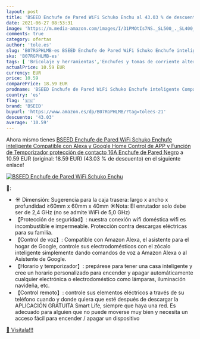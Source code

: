 ```yaml
---
layout: post
title: 'BSEED Enchufe de Pared WiFi Schuko Enchu al 43.03 % de descuento'
date: 2021-06-27 08:53:31
image: 'https://m.media-amazon.com/images/I/31PMOtIs7NS._SL500_._SL400_.jpg'
comments: true
category: ofertas
author: 'tole.es'
slug: 'B07RGPHLMB-es BSEED Enchufe de Pared WiFi Schuko Enchufe inteligente...'
sku: 'B07RGPHLMB-es'
tags: [ 'Bricolaje y herramientas','Enchufes y tomas de corriente alterna','Instalación eléctrica','Tomas de corriente alterna','alexa','bseed','enchufe','google','home','inteligente', ]
actualPrice: 10.59 EUR
currency: EUR
price: 10.59
comparePrice: 18.59 EUR
prodname: 'BSEED Enchufe de Pared WiFi Schuko Enchufe inteligente Compatible con Alexa y Google Home Control de APP y Función de Temporizador protección de contacto 16A Enchufe de Pared Negro'
country: 'es'
flag: '🇪🇸'
brand: 'BSEED'
buyurl: 'https://www.amazon.es/dp/B07RGPHLMB/?tag=tolees-21'
descuento: '43.03'
average: '10.59'
---
```


Ahora mismo tienes [BSEED Enchufe de Pared WiFi Schuko Enchufe inteligente Compatible con Alexa y Google Home Control de APP y Función de Temporizador protección de contacto 16A Enchufe de Pared Negro](https://www.amazon.es/dp/B07RGPHLMB/?tag=tolees-21) a 10.59 EUR (original: 18.59 EUR) (43.03 %  de descuento) en el siguiente enlace!

[![BSEED Enchufe de Pared WiFi Schuko Enchu](https://m.media-amazon.com/images/I/31PMOtIs7NS._SL500_._SL400_.jpg)](https://www.amazon.es/dp/B07RGPHLMB/?tag=tolees-21)

🔎:

- ☀ Dimensión: Sugerencia para la caja trasera: largo x ancho x profundidad ≥60mm x 60mm x 40mm ☀Nota: El enrutador solo debe ser de 2,4 GHz (no se admite WiFi de 5,0 GHz)
- 【Protección de seguridad】: nuestra conexión wifi doméstica wifi es incombustible e impermeable. Protección contra descargas eléctricas para su familia.
- 【Control de voz】: Compatible con Amazon Alexa, el asistente para el hogar de Google, controle sus electrodomésticos con el zócalo inteligente simplemente dando comandos de voz a Amazon Alexa o al Asistente de Google.
- 【Horario y temporizador】: prepárese para tener una casa inteligente y cree un horario personalizado para encender y apagar automáticamente cualquier electrónica o electrodoméstico como lámparas, iluminación navideña, etc.
- 【Control remoto】: controle sus elementos eléctricos a través de su teléfono cuando y donde quiera que esté después de descargar la APLICACIÓN GRATUITA Smart Life, siempre que haya una red. Es adecuado para alguien que no puede moverse muy bien y necesita un acceso fácil para encender / apagar un dispositivo

[🛒 Visítala!!!](https://www.amazon.es/dp/B07RGPHLMB/?tag=tolees-21)
